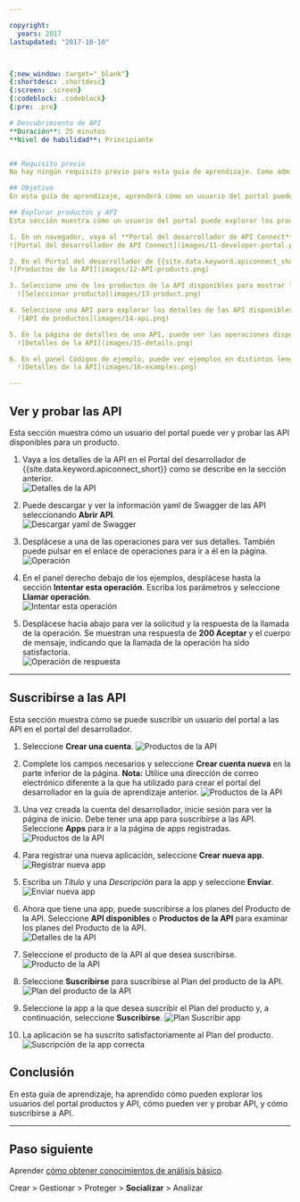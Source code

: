 ```yaml
---

copyright:
  years: 2017
lastupdated: "2017-10-10"



{:new_window: target="_blank"}
{:shortdesc: .shortdesc}
{:screen: .screen}
{:codeblock: .codeblock}
{:pre: .pre}

# Descubrimiento de API
**Duración**: 25 minutos  
**Nivel de habilidad**: Principiante  


## Requisito previo
No hay ningún requisito previo para esta guía de aprendizaje. Como administrador del portal, también puede completar esta guía de aprendizaje mientras navega por el portal del desarrollador para experimentar cómo navegan los usuarios del portal por el portal del desarrollador. Tenga en cuenta que todos los portales de desarrolladores tienen diferentes texturas. Si no tiene un portal del desarrollador existente, puede establecer y configurar un portal del desarrollador en {{site.data.keyword.Bluemix_short}} antes de continuar con esta guía de aprendizaje.

## Objetivo
En esta guía de aprendizaje, aprenderá cómo un usuario del portal puede consumir las API en el Portal del desarrollador de {{site.data.keyword.apiconnect_short}}. Comprenderá cómo un usuario del portal puede explorar productos y API, ver y probar API, y suscribirse a las API.

## Explorar productos y API
Esta sección muestra cómo un usuario del portal puede explorar los productos y API en el portal del desarrollador.

1. En un navegador, vaya al **Portal del desarrollador de API Connect**.
![Portal del desarrollador de API Connect](images/11-developer-portal.png)

2. En el Portal del desarrollador de {{site.data.keyword.apiconnect_short}}, seleccione el separador Productos de la API.
![Productos de la API](images/12-API-products.png)

3. Seleccione uno de los productos de la API disponibles para mostrar las API y los Planes disponibles para el producto.  
  ![Seleccionar producto](images/13-product.png)

4. Seleccione una API para explorar los detalles de las API disponibles.  
  ![API de productos](images/14-api.png)

5. En la página de detalles de una API, puede ver las operaciones disponibles junto con sus parámetros y las respuestas devueltas. Al final de la página, puede ver las definiciones que utiliza la API.  
  ![Detalles de la API](images/15-details.png)

6. En el panel Códigos de ejemplo, puede ver ejemplos en distintos lenguajes de codificación de cómo invocar las solicitudes y sus respuestas. Seleccione uno de los ejemplos, como **Nodo**, para ver un ejemplo en dicho lenguaje de codificación.  
  ![Detalles de la API](images/16-examples.png)

---
```


## Ver y probar las API
Esta sección muestra cómo un usuario del portal puede ver y probar las API disponibles para un producto. 

1. Vaya a los detalles de la API en el Portal del desarrollador de {{site.data.keyword.apiconnect_short}} como se describe en la sección anterior.  
  ![Detalles de la API](images/21-details.png) 

2. Puede descargar y ver la información yaml de Swagger de las API seleccionando **Abrir API**.  
  ![Descargar yaml de Swagger](images/22-swagger.png) 

3. Desplácese a una de las operaciones para ver sus detalles. También puede pulsar en el enlace de operaciones para ir a él en la página.
![Operación](images/23-operation.png)

4. En el panel derecho debajo de los ejemplos, desplácese hasta la sección **Intentar esta operación**. Escriba los parámetros y seleccione **Llamar operación**.  
  ![Intentar esta operación](images/24-try-this-operation.png)

5. Desplácese hacia abajo para ver la solicitud y la respuesta de la llamada de la operación. Se muestran una respuesta de **200 Aceptar** y el cuerpo de mensaje, indicando que la llamada de la operación ha sido satisfactoria.  
  ![Operación de respuesta](images/25-operation-response.png)

---

## Suscribirse a las API
Esta sección muestra cómo se puede suscribir un usuario del portal a las API en el portal del desarrollador. 

1. Seleccione **Crear una cuenta**.
![Productos de la API](images/31-create-account.png)

2. Complete los campos necesarios y seleccione **Crear cuenta nueva** en la parte inferior de la página.
**Nota:** Utilice una dirección de correo electrónico diferente a la que ha utilizado para crear el portal del desarrollador en la guía de aprendizaje anterior.
![Productos de la API](images/32-create-new-account.png)

3. Una vez creada la cuenta del desarrollador, inicie sesión para ver la página de inicio. Debe tener una app para suscribirse a las API. Seleccione **Apps** para ir a la página de apps registradas.  
  ![Productos de la API](images/33-login.png)

4. Para registrar una nueva aplicación, seleccione **Crear nueva app**.  
  ![Registrar nueva app](images/34-create-new-app.png)

5. Escriba un *Título* y una *Descripción* para la app y seleccione **Enviar**.  
  ![Enviar nueva app](images/35-submit-new-app.png) 

6. Ahora que tiene una app, puede suscribirse a los planes del Producto de la API. Seleccione **API disponibles** o **Productos de la API** para examinar los planes del Producto de la API.  
  ![Detalles de la API](images/36-api-products.png) 

7. Seleccione el producto de la API al que desea suscribirse.  
  ![Producto de la API](images/37-select-product.png) 

8. Seleccione **Suscribirse** para suscribirse al Plan del producto de la API.  
  ![Plan del producto de la API](images/38-subscribe-plan.png) 

9. Seleccione la app a la que desea suscribir el Plan del producto y, a continuación, seleccione **Suscribirse**.
  ![Plan Suscribir app](images/39-subscribe-app-plan.png) 

10. La aplicación se ha suscrito satisfactoriamente al Plan del producto.
  ![Suscripción de la app correcta](images/310-subscribe-success.png) 

## Conclusión

En esta guía de aprendizaje, ha aprendido cómo pueden explorar los usuarios del portal productos y API, cómo pueden ver y probar API, y cómo suscribirse a API. 

---

## Paso siguiente

Aprender [cómo obtener conocimientos de análisis básico](tut_insights_analytics.html).

Crear > Gestionar > Proteger > **Socializar** > Analizar  



